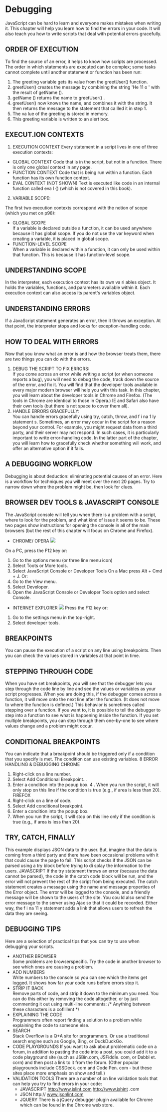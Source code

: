 # Debugging
JavaScript can be hard to learn and everyone makes
mistakes when writing it. This chapter will help you learn
how to find the errors in your code. It will also teach you how
to write scripts that deal with potential errors gracefully.

## ORDER OF EXECUTION
To find the source of an error, it helps to know how scripts are processed.
The order in which statements are executed can be complex; some tasks
cannot complete until another statement or function has been run:

1. The greeting variable gets its value from the
greetUser() function.
2. greetUser() creates the message by combining
the string 'He 11 o ' with the result of getName ().
3. getName () returns the name to greetUser() .
4. greetUser() now knows the name, and combines
it with the string. It then returns the message to the
statement that ca lled it in step 1.
5. The va lue of the greeting is stored in memory.
6. This greeting variable is written to an alert box.
## EXECUT.ION CONTEXTS
1. EXECUTION CONTEXT
Every statement in a script lives in one of three
execution contexts:
- GLOBAL CONTEXT
Code that is in the script, but not in a function.
There is only one global context in any page.
- FUNCTION CONTEXT
Code that is being run within a function.
Each function has its own function context.
-  EVAL CONTEXT (NOT SHOWN)
Text is executed like code in an internal function
called eva l {) (which is not covered in this book).
2. VARIABLE SCOPE:

The first two execution contexts correspond with the
notion of scope (which you met on p98):
- GLOBAL SCOPE  
If a variable is declared outside a function, it can
be used anywhere because it has global scope.
If you do not use the var keyword when creating
a variable, it is placed in global scope.
- FUNCTION-LEVEL SCOPE  
When a variable is declared within a function,
it can only be used within that function. This is
because it has function-level scope.
## UNDERSTANDING SCOPE
In the interpreter, each execution context has its own va ri ables object.
It holds the variables, functions, and parameters available within it.
Each execution context can also access its parent's variables object.
## UNDERSTANDING ERRORS
If a JavaScript statement generates an error, then it throws an exception.
At that point, the interpreter stops and looks for exception-handling code.
## HOW TO DEAL WITH ERRORS
Now that you know what an error is and how the browser treats them,
there are two things you can do with the errors.
1. DEBUG THE SCRIPT TO FIX ERRORS:  
If you come across an error while writing a script
(or when someone reports a bug), you will need to
debug the code, track down the source of the error,
and fix it.
You will find that the developer tools available in
every major modern browser will help you with
this task. In this chapter, you will learn about the
developer tools in Chrome and Firefox. (The tools in
Chrome are identical to those in Opera.)
IE and Safari also have their own tools (but there is
not space to cover them all).
2. HANDLE ERRORS GRACEFULLY:  
You can handle errors gracefully using try, catch,
throw, and f i na 1 ly statement s.
Sometimes, an error may occur in the script for a
reason beyond your control. For example, you might
request data from a third party, and their server
may not respond. In such cases, it is particularly
important to write error-handling code.
In the latter part of the chapter, you will learn how to
gracefully check whether something will work, and
offer an alternative option if it fails.
## A DEBUGGING WORKFLOW
Debugging is about deduction: eliminating potential causes of an error.
Here is a workflow for techniques you will meet over the next 20 pages.
Try to narrow down where the problem might be, then look for clues.

## BROWSER DEV TOOLS & JAVASCRIPT CONSOLE
The JavaScript console will tell you when there is a problem with a script,
where to look for the problem, and what kind of issue it seems to be.
These two pages show instructions for opening the
console in all of the main browsers (but the rest of
this chapter will focus on Chrome and Firefox).
* CHROME/ OPERA
![](https://www.steveworkman.com/static/img/opera-chrome.jpg)

On a PC, press the F12 key or:
1. Go to the options menu (or three line menu icon)
2. Select Toots or More tools.
3. Select JavaScript Console or Developer Tools
On a Mac press Alt + Cmd + J. Or:
4. Go to the View menu.
5. Select Developer.
6. Open the JavaScript Console or Developer Tools
option and select Console.
* INTERNET EXPLORER
![](https://www.computerhope.com/jargon/m/msedge-300.jpg)
Press the F12 key or:
1. Go to the settings menu in the top-right.
2. Select developer tools.

## BREAKPOINTS
You can pause the execution of a script on any
line using breakpoints. Then you can check the
va lues stored in variables at that point in time.
## STEPPING THROUGH CODE
When you have set breakpoints,
you will see that the debugger
lets you step through the code
line by line and see the values
or variables as your script
progresses.
When you are doing this, if
the debugger comes across a
function, it will move onto the
next line after the function.
(It does not move to where
the function is defined.) This
behavior is sometimes called
stepping over a function.
If you want to, it is possible
to tell the debugger to step
into a function to see what is
happening inside the function.
If you set multiple breakpoints, you can step
through them one-by-one to see where values
change and a problem might occur.

## CONDITIONAL BREAKPOINTS
You can indicate that a breakpoint should be
triggered only if a condition that you specify is
met. The condition can use existing variables.
8 ERROR HANDLING & DEBUGGING
CHROME
1. Right-click on a line number.
2. Select Add Conditional
Breakpoint...
3. Enter a condition into the
popup box.
4 . When you run the script, it
will only stop on this line if the
condition is true (e.g., if area is
less than 20).
FIREFOX
1. Right-click on a line of code.
2. Select Add conditional
breakpoint.
3. Enter a condition into the
popup box.
4. When you run the script, it
will stop on this line only if the
condition is true (e.g., if area is
less than 20).

## TRY, CATCH, FINALLY
This example displays JSON data
to the user. But, imagine that the
data is coming from a third party
and there have been occasional
problems with it that could
cause the page to fail.
This script checks if the JSON
can be parsed using a try block
before trying to di splay the
information to the users.
JAVASCRIPT
If the try statement throws an
error (because the data cannot
be parsed), the code in the catch
code block will be run, and the
error will not prevent the rest of
the script from being executed.
The catch statement creates
a message using the name and
message properties of the Error
object.
The error will be logged to the
console, and a friendly message
will be shown to the users of
the site. You cou ld also send
the error message to the server
using Ajax so that it could
be recorded. Either way, the
f i na 11 y statement adds a link
that allows users to refresh the
data they are seeing.

## DEBUGGING TIPS
Here are a selection of practical tips that you
can try to use when debugging your scripts.  
- ANOTHER BROWSER  
Some problems are browserspecific.
Try the code in another
browser to see which ones are
causing a problem.
- ADD NUMBERS  
Write numbers to the console
so you can see which the items
get logged. It shows how far your
code runs before errors stop it.
- STRIP IT BACK  
Remove parts of code, and strip
it down to the minimum you
need. You can do this either by
removing the code altogether, or
by just commenting it out using
multi-line comments:
/* Anything between these
characters is a cofllllent */
- EXPLAINING THE CODE  
Programmers often report
finding a solution to a problem
while explaining the code to
someone else.
- SEARCH  
Stack Overflow is a Q+A site for
programmers.
Or use a traditional search
engine such as Google, Bing, or
DuckDuckGo.  
- CODE PLAYGROUNDS
If you want to ask about
problematic code on a forum, in
addition to pasting the code into
a post, you could add it to a code
playground site (such as
JSBin.com, JSFiddle. com, or
Dabbl et. corn) and then post a
link to it from the forum.
(Other popular playgrounds
include CSSDeck. com and
Code Pen. com - but these sites
place more emphasis on show
and tell.)
- VALIDATION TOOLS
There are a number of on line
validation tools that can help you
try to find errors in your code:
    - JAVASCRIPT
http://www.jslint.com
http://www.jshint .com
     - JSON
http:// www.jsonlint.com
    - JQUERY
There is a jQuery debugger
plugin available for Chrome
which can be found in the
Chrome web store.







